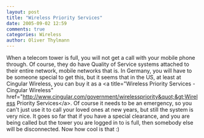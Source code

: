 ```yaml
---
layout: post
title: "Wireless Priority Services"
date: 2005-09-02 12:59
comments: true
categories: Wireless
author: Oliver Thylmann
---
```



When a telecom tower is full, you will not get a call with your mobile phone through. Of course, they do have Quality of Service systems attached to their entire network, mobile networks that is. In Germany, you will have to be someone special to get this, but it seems that in the US, at least at Cingular Wireless, you can buy it as a &lt;a title=&quot;Wireless Priority Services - Cingular Wireless&quot; href=&quot;http://www.cingular.com/government/wirelesspriority&quot;&gt;Wireless Priority Services&lt;/a&gt;. Of course it needs to be an emergency, so you can't just use it to call your loved ones at new years, but still the system is very nice. It goes so far that if you have a special clearance, and you are being called but the tower you are logged in to is full, then somebody else will be disconnected. Now how cool is that :)


